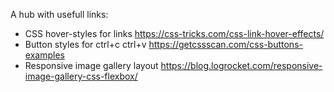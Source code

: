 A hub with usefull links:

- CSS hover-styles for links https://css-tricks.com/css-link-hover-effects/
- Button styles for ctrl+c ctrl+v https://getcssscan.com/css-buttons-examples
- Responsive image gallery layout https://blog.logrocket.com/responsive-image-gallery-css-flexbox/
